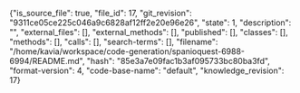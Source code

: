 {"is_source_file": true, "file_id": 17, "git_revision": "9311ce05ce225c046a9c6828af12ff2e20e96e26", "state": 1, "description": "", "external_files": [], "external_methods": [], "published": [], "classes": [], "methods": [], "calls": [], "search-terms": [], "filename": "/home/kavia/workspace/code-generation/spanioquest-6988-6994/README.md", "hash": "85e3a7e09fac1b3af095733bc80ba3fd", "format-version": 4, "code-base-name": "default", "knowledge_revision": 17}